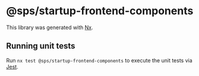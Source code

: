# @sps/startup-frontend-components

This library was generated with [Nx](https://nx.dev).

## Running unit tests

Run `nx test @sps/startup-frontend-components` to execute the unit tests via [Jest](https://jestjs.io).
